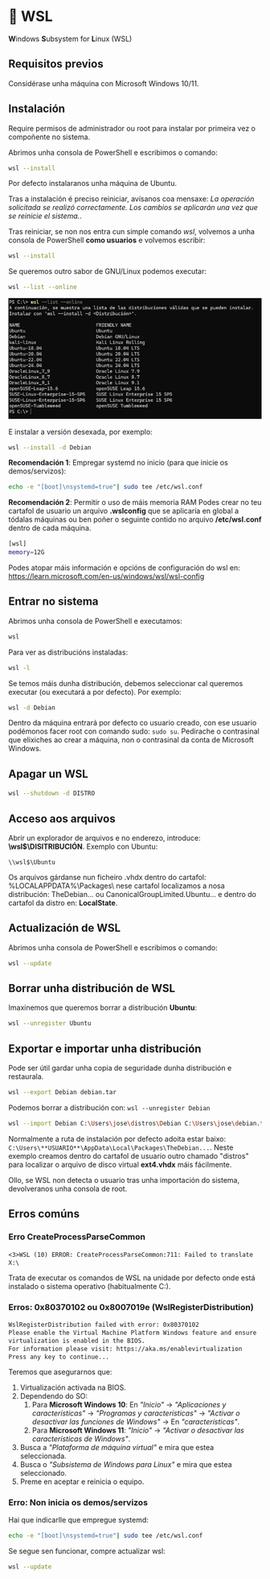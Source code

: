 # 🐧 WSL
**W**indows **S**ubsystem for **L**inux (WSL)

## Requisitos previos

Considérase unha máquina con Microsoft Windows 10/11.

## Instalación

Require permisos de administrador ou root para instalar por primeira vez o compoñente no sistema.

Abrimos unha consola de PowerShell e escribimos o comando:

``` bash
wsl --install
```

Por defecto instalaranos unha máquina de Ubuntu.

Tras a instalación é preciso reiniciar, avísanos coa mensaxe: *La operación solicitada se realizó correctamente. Los cambios se aplicarán una vez que se reinicie el sistema.*.

Tras reiniciar, se non nos entra cun simple comando *wsl*, volvemos a unha consola de PowerShell **como usuarios** e volvemos escribir:

``` bash
wsl --install
```

Se queremos outro sabor de GNU/Linux podemos executar:

``` bash
wsl --list --online
```

![Lista de distribucións dispoñibles. Outubro 2024](images/wsl/2024-10-lista-distros.jpg "Lista de distribucións dispoñibles. Outubro 2024")

E instalar a versión desexada, por exemplo:

``` bash
wsl --install -d Debian
```

**Recomendación 1**: Empregar systemd no inicio (para que inicie os demos/servizos):

``` bash
echo -e "[boot]\nsystemd=true"| sudo tee /etc/wsl.conf
```

**Recomendación 2**: Permitir o uso de máis memoria RAM
Podes crear no teu cartafol de usuario un arquivo **.wslconfig** que se aplicaría en global a tódalas máquinas ou ben poñer o seguinte contido no arquivo **/etc/wsl.conf** dentro de cada máquina.

``` bash
[wsl]
memory=12G
```
Podes atopar máis información e opcións de configuración do wsl en: <https://learn.microsoft.com/en-us/windows/wsl/wsl-config>

## Entrar no sistema

Abrimos unha consola de PowerShell e executamos:

``` bash
wsl
```

Para ver as distribucións instaladas:

``` bash
wsl -l
```

Se temos máis dunha distribución, debemos seleccionar cal queremos executar (ou executará a por defecto). Por exemplo:

``` bash
wsl -d Debian
```

Dentro da máquina entrará por defecto co usuario creado, con ese usuario podémonos facer root con comando sudo: ```sudo su```. Pedirache o contrasinal que elixiches ao crear a máquina, non o contrasinal da conta de Microsoft Windows.

## Apagar un WSL

``` bash
wsl --shutdown -d DISTRO
```

## Acceso aos arquivos

Abrir un explorador de arquivos e no enderezo, introduce: **\\wsl$\DISITRIBUCIÓN**. Exemplo con Ubuntu:

~~~~
\\wsl$\Ubuntu
~~~~

Os arquivos gárdanse nun ficheiro .vhdx dentro do cartafol: %LOCALAPPDATA%\Packages\ nese cartafol localizamos a nosa distribución: TheDebian... ou CanonicalGroupLimited.Ubuntu... e dentro do cartafol da distro en: **LocalState**.

## Actualización de WSL

Abrimos unha consola de PowerShell e escribimos o comando:

``` bash
wsl --update
```

## Borrar unha distribución de WSL

Imaxinemos que queremos borrar a distribución **Ubuntu**:

~~~~ bash
wsl --unregister Ubuntu
~~~~

## Exportar e importar unha distribución

Pode ser útil gardar unha copia de seguridade dunha distribución e restaurala.

~~~~ bash
wsl --export Debian debian.tar
~~~~

Podemos borrar a distribución con: ```wsl --unregister Debian```

~~~~ bash
wsl --import Debian C:\Users\jose\distros\Debian C:\Users\jose\debian.tar 
~~~~

Normalmente a ruta de instalación por defecto adoita estar baixo: ```C:\Users\**USUARIO**\AppData\Local\Packages\TheDebian...```. Neste exemplo creamos dentro do cartafol de usuario outro chamado "distros" para localizar o arquivo de disco virtual **ext4.vhdx** máis fácilmente.

Ollo, se WSL non detecta o usuario tras unha importación do sistema, devolveranos unha consola de root.

## Erros comúns

### Erro CreateProcessParseCommon

~~~~
<3>WSL (10) ERROR: CreateProcessParseCommon:711: Failed to translate X:\
~~~~

Trata de executar os comandos de WSL na unidade por defecto onde está instalado o sistema operativo (habitualmente C:\).

### Erros: 0x80370102 ou 0x8007019e (WslRegisterDistribution)

~~~~
WslRegisterDistribution failed with error: 0x80370102
Please enable the Virtual Machine Platform Windows feature and ensure virtualization is enabled in the BIOS.
For information please visit: https://aka.ms/enablevirtualization
Press any key to continue...
~~~~

Teremos que asegurarnos que:

1. Virtualización activada na BIOS.
2. Dependendo do SO:
    1. Para **Microsoft Windows 10**: En *"Inicio"* -> *"Aplicaciones y características"* -> *"Programas y características"* -> *"Activar o desactivar las funciones de Windows"* -> En *"características"*.
    2. Para **Microsoft Windows 11**: *"Inicio"* -> *"Activar o desactivar las características de Windows"*.
3. Busca a *"Plataforma de máquina virtual"* e mira que estea seleccionada.
4. Busca o *"Subsistema de Windows para Linux"* e mira que estea seleccionado.
5. Preme en aceptar e reinicia o equipo.

### Erro: Non inicia os demos/servizos

Hai que indicarlle que empregue systemd: 

``` bash
echo -e "[boot]\nsystemd=true"| sudo tee /etc/wsl.conf
```

Se segue sen funcionar, compre actualizar wsl:

``` bash
wsl --update
```
